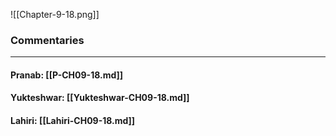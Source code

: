 ![[Chapter-9-18.png]]

### Commentaries

---

#### Pranab: [[P-CH09-18.md]]

#### Yukteshwar: [[Yukteshwar-CH09-18.md]]

#### Lahiri: [[Lahiri-CH09-18.md]]
